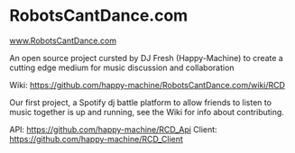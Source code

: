 # RobotsCantDance.com
www.RobotsCantDance.com

An open source project cursted by DJ Fresh (Happy-Machine) to create a cutting edge medium for music discussion and collaboration

Wiki: https://github.com/happy-machine/RobotsCantDance.com/wiki/RCD

Our first project, a Spotify dj battle platform to allow friends to listen to music together is up and running, see the Wiki for info about contributing.

  API: https://github.com/happy-machine/RCD_Api
  Client:  https://github.com/happy-machine/RCD_Client
